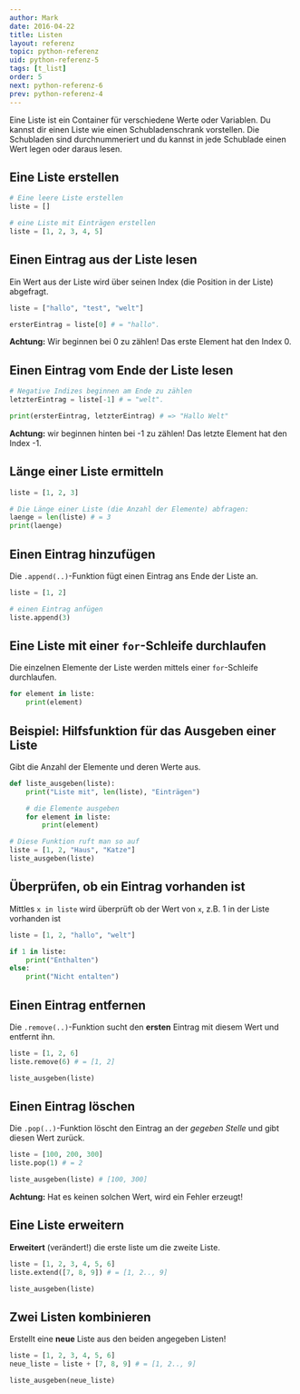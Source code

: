 ```yaml
---
author: Mark
date: 2016-04-22
title: Listen
layout: referenz
topic: python-referenz
uid: python-referenz-5
tags: [t_list]
order: 5
next: python-referenz-6
prev: python-referenz-4
---
```


Eine Liste ist ein Container für verschiedene Werte oder Variablen. Du kannst dir einen Liste wie einen Schubladenschrank vorstellen. Die Schubladen sind durchnummeriert und du kannst in jede Schublade einen Wert legen oder daraus lesen.

## Eine Liste erstellen

```python
# Eine leere Liste erstellen
liste = []

# eine Liste mit Einträgen erstellen
liste = [1, 2, 3, 4, 5]
```

## Einen Eintrag aus der Liste lesen

Ein Wert aus der Liste wird über seinen Index (die Position in der Liste) abgefragt.

```python
liste = ["hallo", "test", "welt"]

ersterEintrag = liste[0] # = "hallo".
```

**Achtung:** Wir beginnen bei 0 zu zählen! Das erste Element hat den Index 0.

## Einen Eintrag vom Ende der Liste lesen

```python
# Negative Indizes beginnen am Ende zu zählen
letzterEintrag = liste[-1] # = "welt".

print(ersterEintrag, letzterEintrag) # => "Hallo Welt"
```
**Achtung:** wir beginnen hinten bei -1 zu zählen! Das letzte Element hat den Index -1.

## Länge einer Liste ermitteln

```python
liste = [1, 2, 3]

# Die Länge einer Liste (die Anzahl der Elemente) abfragen:
laenge = len(liste) # = 3
print(laenge)
```

## Einen Eintrag hinzufügen
Die `.append(..)`-Funktion fügt einen Eintrag ans Ende der Liste an.

```python
liste = [1, 2]

# einen Eintrag anfügen
liste.append(3)
```

## Eine Liste mit einer `for`-Schleife durchlaufen
Die einzelnen Elemente der Liste werden mittels einer `for`-Schleife durchlaufen.

```python
for element in liste:
    print(element)
```

## **Beispiel:** Hilfsfunktion für das Ausgeben einer Liste
Gibt die Anzahl der Elemente und deren Werte aus.

```python
def liste_ausgeben(liste):
    print("Liste mit", len(liste), "Einträgen")

    # die Elemente ausgeben
    for element in liste:
        print(element)

# Diese Funktion ruft man so auf
liste = [1, 2, "Haus", "Katze"]
liste_ausgeben(liste)
```

## Überprüfen, ob ein Eintrag vorhanden ist

Mittles `x in liste` wird überprüft ob der Wert von `x`, z.B. 1 in der Liste vorhanden ist

```python
liste = [1, 2, "hallo", "welt"]

if 1 in liste:
    print("Enthalten")
else:
    print("Nicht entalten")
```

## Einen Eintrag entfernen
Die `.remove(..)`-Funktion sucht den **ersten** Eintrag mit diesem Wert und entfernt ihn.

```python
liste = [1, 2, 6]
liste.remove(6) # = [1, 2]

liste_ausgeben(liste)
```

## Einen Eintrag löschen
Die `.pop(..)`-Funktion löscht den Eintrag an der *gegeben Stelle* und gibt diesen Wert zurück.

```python
liste = [100, 200, 300]
liste.pop(1) # = 2

liste_ausgeben(liste) # [100, 300]
```


**Achtung:** Hat es keinen solchen Wert, wird ein Fehler erzeugt!

## Eine Liste erweitern
**Erweitert** (verändert!) die erste liste um die zweite Liste.

```python
liste = [1, 2, 3, 4, 5, 6]
liste.extend([7, 8, 9]) # = [1, 2.., 9]

liste_ausgeben(liste)
```

## Zwei Listen kombinieren
Erstellt eine **neue** Liste aus den beiden angegeben Listen!

```python
liste = [1, 2, 3, 4, 5, 6]
neue_liste = liste + [7, 8, 9] # = [1, 2.., 9]

liste_ausgeben(neue_liste)
```
